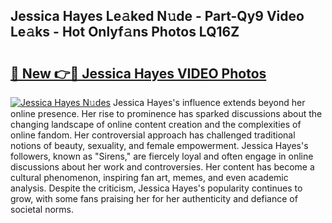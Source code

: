 ## Jessica Hayes Le𝚊ked N𝚞de - Part-Qy9 Video Le𝚊ks - Hot Onlyf𝚊ns Photos LQ16Z

# <h2><a href="http://ac28200.deff.icu/?id=Jessica+Hayes">🔗 New 👉🔴 Jessica Hayes VIDEO Photos</a></h2>

[![Jessica Hayes N𝚞des](https://i.imgur.com/rIISA9y.gif)](http://ac28200.deff.icu/?id=Jessica+Hayes)
Jessica Hayes's influence extends beyond her online presence. Her rise to prominence has sparked discussions about the changing landscape of online content creation and the complexities of online fandom. Her controversial approach has challenged traditional notions of beauty, sexuality, and female empowerment. Jessica Hayes's followers, known as "Sirens," are fiercely loyal and often engage in online discussions about her work and controversies. Her content has become a cultural phenomenon, inspiring fan art, memes, and even academic analysis. Despite the criticism, Jessica Hayes's popularity continues to grow, with some fans praising her for her authenticity and defiance of societal norms.
